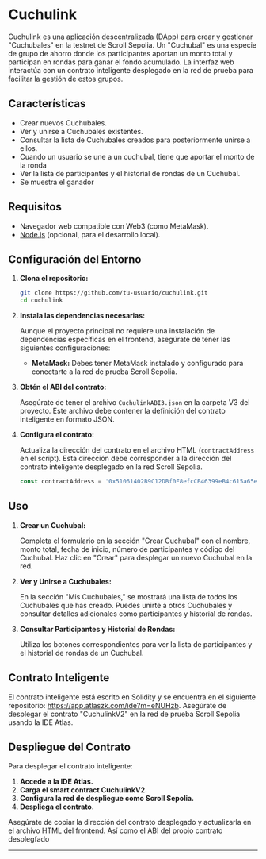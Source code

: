 # Cuchulink

Cuchulink es una aplicación descentralizada (DApp) para crear y gestionar "Cuchubales" en la testnet de Scroll Sepolia. Un "Cuchubal" es una especie de grupo de ahorro donde los participantes aportan un monto total y participan en rondas para ganar el fondo acumulado. La interfaz web interactúa con un contrato inteligente desplegado en la red de prueba para facilitar la gestión de estos grupos.

## Características

- Crear nuevos Cuchubales.
- Ver y unirse a Cuchubales existentes.
- Consultar la lista de Cuchubales creados para posteriormente unirse a ellos.
- Cuando un usuario se une a un cuchubal, tiene que aportar el monto de la ronda
- Ver la lista de participantes y el historial de rondas de un Cuchubal.
- Se muestra el ganador

## Requisitos

- Navegador web compatible con Web3 (como MetaMask).
- [Node.js](https://nodejs.org/) (opcional, para el desarrollo local).

## Configuración del Entorno

1. **Clona el repositorio:**

    ```bash
    git clone https://github.com/tu-usuario/cuchulink.git
    cd cuchulink
    ```

2. **Instala las dependencias necesarias:**

    Aunque el proyecto principal no requiere una instalación de dependencias específicas en el frontend, asegúrate de tener las siguientes configuraciones:

    - **MetaMask:** Debes tener MetaMask instalado y configurado para conectarte a la red de prueba Scroll Sepolia.

3. **Obtén el ABI del contrato:**

    Asegúrate de tener el archivo `CuchulinkABI3.json` en la carpeta V3 del proyecto. Este archivo debe contener la definición del contrato inteligente en formato JSON.

4. **Configura el contrato:**

    Actualiza la dirección del contrato en el archivo HTML (`contractAddress` en el script). Esta dirección debe corresponder a la dirección del contrato inteligente desplegado en la red Scroll Sepolia.

    ```javascript
    const contractAddress = '0x51061402B9C12DBf0F8efcCB46399eB4c615a65e';
    ```

## Uso

1. **Crear un Cuchubal:**

    Completa el formulario en la sección "Crear Cuchubal" con el nombre, monto total, fecha de inicio, número de participantes y código del Cuchubal. Haz clic en "Crear" para desplegar un nuevo Cuchubal en la red.

2. **Ver y Unirse a Cuchubales:**

    En la sección "Mis Cuchubales," se mostrará una lista de todos los Cuchubales que has creado. Puedes unirte a otros Cuchubales y consultar detalles adicionales como participantes y historial de rondas.

3. **Consultar Participantes y Historial de Rondas:**

    Utiliza los botones correspondientes para ver la lista de participantes y el historial de rondas de un Cuchubal.

## Contrato Inteligente

El contrato inteligente está escrito en Solidity y se encuentra en el siguiente repositorio: https://app.atlaszk.com/ide?m=eNUHzb. Asegúrate de desplegar el contrato "CuchulinkV2" en la red de prueba Scroll Sepolia usando la IDE Atlas.

## Despliegue del Contrato

Para desplegar el contrato inteligente:

1. **Accede a la IDE Atlas.**
2. **Carga el smart contract CuchulinkV2.**
3. **Configura la red de despliegue como Scroll Sepolia.**
4. **Despliega el contrato.**

Asegúrate de copiar la dirección del contrato desplegado y actualizarla en el archivo HTML del frontend. Así como el ABI del propio contrato desplegfado

---
